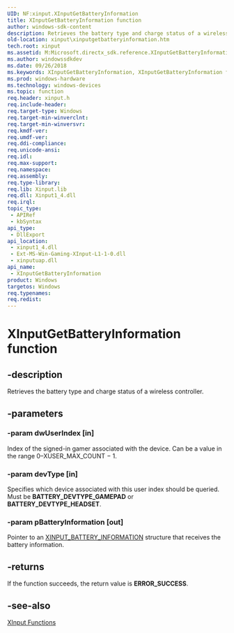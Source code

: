 ```yaml
---
UID: NF:xinput.XInputGetBatteryInformation
title: XInputGetBatteryInformation function
author: windows-sdk-content
description: Retrieves the battery type and charge status of a wireless controller.
old-location: xinput\xinputgetbatteryinformation.htm
tech.root: xinput
ms.assetid: M:Microsoft.directx_sdk.reference.XInputGetBatteryInformation(DWORD,BYTE,XINPUT_BATTERY_INFORMATION@)
ms.author: windowssdkdev
ms.date: 09/26/2018
ms.keywords: XInputGetBatteryInformation, XInputGetBatteryInformation function [XInput Game Controller APIs], xinput.xinputgetbatteryinformation, xinput/XInputGetBatteryInformation
ms.prod: windows-hardware
ms.technology: windows-devices
ms.topic: function
req.header: xinput.h
req.include-header: 
req.target-type: Windows
req.target-min-winverclnt: 
req.target-min-winversvr: 
req.kmdf-ver: 
req.umdf-ver: 
req.ddi-compliance: 
req.unicode-ansi: 
req.idl: 
req.max-support: 
req.namespace: 
req.assembly: 
req.type-library: 
req.lib: Xinput.lib
req.dll: Xinput1_4.dll
req.irql: 
topic_type:
 - APIRef
 - kbSyntax
api_type:
 - DllExport
api_location:
 - xinput1_4.dll
 - Ext-MS-Win-Gaming-XInput-L1-1-0.dll
 - xinputuap.dll
api_name:
 - XInputGetBatteryInformation
product: Windows
targetos: Windows
req.typenames: 
req.redist: 
---
```


# XInputGetBatteryInformation function


## -description


Retrieves the battery type and charge status of a wireless controller.


## -parameters




### -param dwUserIndex [in]

Index of the signed-in gamer associated with the device. Can be a value in the range 0–XUSER_MAX_COUNT − 1.


### -param devType [in]

Specifies which device associated with this user index should be queried. Must be <b>BATTERY_DEVTYPE_GAMEPAD</b> or <b>BATTERY_DEVTYPE_HEADSET</b>.


### -param pBatteryInformation [out]

Pointer to an <a href="https://msdn.microsoft.com/2834E5D9-3B7B-46CE-AC40-0C7AB493CAAB">XINPUT_BATTERY_INFORMATION</a> structure that receives the battery information.


## -returns



If the function succeeds, the return value is <b>ERROR_SUCCESS</b>.




## -see-also




<a href="https://msdn.microsoft.com/c1533555-9094-0030-f025-6f47e9002e1a">XInput Functions</a>
 

 

